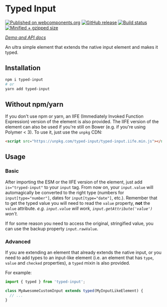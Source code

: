 # Typed Input
[![Published on webcomponents.org](https://img.shields.io/badge/webcomponents.org-published-blue.svg)](https://www.webcomponents.org/element/typed-input)
[![GitHub release](https://img.shields.io/github/release/Dabolus/typed-input/all.svg)](https://github.com/Dabolus/typed-input)
[![Build status](https://travis-ci.org/Dabolus/typed-input.svg?branch=master)](https://travis-ci.org/Dabolus/typed-input)
[![Minified + gzipped size](https://img.shields.io/bundlephobia/minzip/typed-input.svg)](https://bundlephobia.com/result?p=typed-input)

_[Demo and API docs](https://www.webcomponents.org/element/Dabolus/typed-input)_

An ultra simple element that extends the native input element and makes it typed.

## Installation
```bash
npm i typed-input
# or
yarn add typed-input
```

## Without npm/yarn
If you don't use npm or yarn, an IIFE (Immediately Invoked Function Expression) 
version of the element is also provided. The IIFE version of the element can 
also be used if you're still on Bower  (e.g. if you're using Polymer < 3). To 
use it, just use the `unpkg` CDN:

```html
<script src="https://unpkg.com/typed-input/typed-input.iife.min.js"></script>
```

## Usage
### Basic
After importing the ESM or the IIFE version of the element, just add 
`is="tryped-input"` to your `input` tag. From now on, your `input.value` will 
automagically be converted to the right type (numbers for `input[type="number"]`, 
dates for `input[type="date"]`, etc.). Remember that to get 
the typed value you will need to read the `value` property, **not** the `value` 
attribute. _e.g. `input.value` will work, `input.getAttribute('value')` won't._

If for some reason you need to access the original, stringified value, you can use the backup property `input.rawValue`.

### Advanced
If you are extending an element that already extends the native input, 
or you need to add types to an input-like element (i.e. an element that has 
`type`, `value` and `checked` properties), a `typed` mixin is also provided.

For example:

```javascript
import { typed } from 'typed-input';

class MyAwesomeCustomInput extends typed(MyInputLikeElement) {
  // ...
}
```
